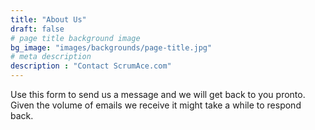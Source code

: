 ```yaml
---
title: "About Us"
draft: false
# page title background image
bg_image: "images/backgrounds/page-title.jpg"
# meta description
description : "Contact ScrumAce.com"
---
```


Use this form to send us a message and we will get back to you pronto. Given the volume of emails we receive it might take a while to respond back.
